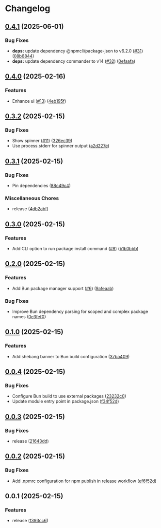 # Changelog

## [0.4.1](https://github.com/koki-develop/pinpm/compare/v0.4.0...v0.4.1) (2025-06-01)


### Bug Fixes

* **deps:** update dependency @npmcli/package-json to v6.2.0 ([#31](https://github.com/koki-develop/pinpm/issues/31)) ([08b6844](https://github.com/koki-develop/pinpm/commit/08b684484013672abd80677233968a553f0c494a))
* **deps:** update dependency commander to v14 ([#32](https://github.com/koki-develop/pinpm/issues/32)) ([0efaafa](https://github.com/koki-develop/pinpm/commit/0efaafab4e5faa14553de592b2b1a2bc61fdb1cb))

## [0.4.0](https://github.com/koki-develop/pinpm/compare/v0.3.2...v0.4.0) (2025-02-16)


### Features

* Enhance ui ([#13](https://github.com/koki-develop/pinpm/issues/13)) ([4eb195f](https://github.com/koki-develop/pinpm/commit/4eb195f9d2398ac255dad04721a72c57d6b3bf64))

## [0.3.2](https://github.com/koki-develop/pinpm/compare/v0.3.1...v0.3.2) (2025-02-15)


### Bug Fixes

* Show spinner ([#11](https://github.com/koki-develop/pinpm/issues/11)) ([326ec39](https://github.com/koki-develop/pinpm/commit/326ec3952bbc6f7ea41cf33ffd1870189672ea13))
* Use process.stderr for spinner output ([a2d227e](https://github.com/koki-develop/pinpm/commit/a2d227e304e5b1857335e059d613a71b21ac17ac))

## [0.3.1](https://github.com/koki-develop/pinpm/compare/v0.3.0...v0.3.1) (2025-02-15)


### Bug Fixes

* Pin dependencies ([88c49c4](https://github.com/koki-develop/pinpm/commit/88c49c43c67d15d92cd1934da2aab2ab9058786d))


### Miscellaneous Chores

* release ([4db2abf](https://github.com/koki-develop/pinpm/commit/4db2abff2d75eddb08b84cb6e0861b684cc9404a))

## [0.3.0](https://github.com/koki-develop/pinpm/compare/v0.2.0...v0.3.0) (2025-02-15)


### Features

* Add CLI option to run package install command ([#8](https://github.com/koki-develop/pinpm/issues/8)) ([b1b0bbb](https://github.com/koki-develop/pinpm/commit/b1b0bbb7953b29ed8db3f184786833715741bd0e))

## [0.2.0](https://github.com/koki-develop/pinpm/compare/v0.1.0...v0.2.0) (2025-02-15)


### Features

* Add Bun package manager support ([#6](https://github.com/koki-develop/pinpm/issues/6)) ([9afeaab](https://github.com/koki-develop/pinpm/commit/9afeaabeb42efa51ca8a1db70f6e739818eeedf3))


### Bug Fixes

* Improve Bun dependency parsing for scoped and complex package names ([0e3fef0](https://github.com/koki-develop/pinpm/commit/0e3fef016c06509c080811e0cd1608c2f47524be))

## [0.1.0](https://github.com/koki-develop/pinpm/compare/v0.0.4...v0.1.0) (2025-02-15)


### Features

* Add shebang banner to Bun build configuration ([37ba409](https://github.com/koki-develop/pinpm/commit/37ba4091c8fcf975854020ab8b6e1f6687b94d27))

## [0.0.4](https://github.com/koki-develop/pinpm/compare/v0.0.3...v0.0.4) (2025-02-15)


### Bug Fixes

* Configure Bun build to use external packages ([23232c0](https://github.com/koki-develop/pinpm/commit/23232c0aade9019ac8368065471044a4609b09fe))
* Update module entry point in package.json ([f34f52d](https://github.com/koki-develop/pinpm/commit/f34f52d3ec792ae01317941cfaa0c005f7d1a9a5))

## [0.0.3](https://github.com/koki-develop/pinpm/compare/v0.0.2...v0.0.3) (2025-02-15)


### Bug Fixes

* release ([21643dd](https://github.com/koki-develop/pinpm/commit/21643ddd44baadbf24e39a59bfff68f64bb19d4f))

## [0.0.2](https://github.com/koki-develop/pinpm/compare/v0.0.1...v0.0.2) (2025-02-15)


### Bug Fixes

* Add .npmrc configuration for npm publish in release workflow ([ef6f52d](https://github.com/koki-develop/pinpm/commit/ef6f52dfcf401d1060438ec73184ca567e56a5d5))

## 0.0.1 (2025-02-15)


### Features

* release ([f393cc6](https://github.com/koki-develop/pinpm/commit/f393cc69f241b01664a7d429bde9ad1e2a1cd2bd))
